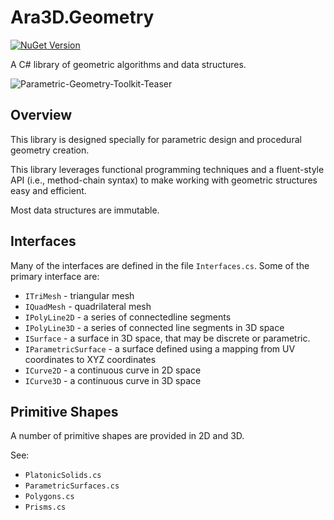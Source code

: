 ﻿#  Ara3D.Geometry

[![NuGet Version](https://img.shields.io/nuget/v/Ara3D.Geometry)](https://www.nuget.org/packages/Ara3D.Geometry)

A C# library of geometric algorithms and data structures. 

![Parametric-Geometry-Toolkit-Teaser](https://github.com/ara3d/geometry/assets/1759994/cd15d3bd-7dd5-4f01-9ca3-a67314a8e0e0)

## Overview

This library is designed specially for parametric design and procedural geometry creation. 

This library leverages functional programming techniques and a fluent-style API (i.e., method-chain syntax)
to make working with geometric structures easy and efficient. 

Most data structures are immutable. 

## Interfaces

Many of the interfaces are defined in the file `Interfaces.cs`. Some of the primary interface are:

* `ITriMesh` - triangular mesh
* `IQuadMesh` - quadrilateral mesh
* `IPolyLine2D` - a series of connectedline segments 
* `IPolyLine3D` - a series of connected line segments in 3D space
* `ISurface` - a surface in 3D space, that may be discrete or parametric.
* `IParametricSurface` - a surface defined using a mapping from UV coordinates to XYZ coordinates
* `ICurve2D` - a continuous curve in 2D space 
* `ICurve3D` - a continuous curve in 3D space

## Primitive Shapes

A number of primitive shapes are provided in 2D and 3D.

See:

* `PlatonicSolids.cs`
* `ParametricSurfaces.cs`
* `Polygons.cs`
* `Prisms.cs`

